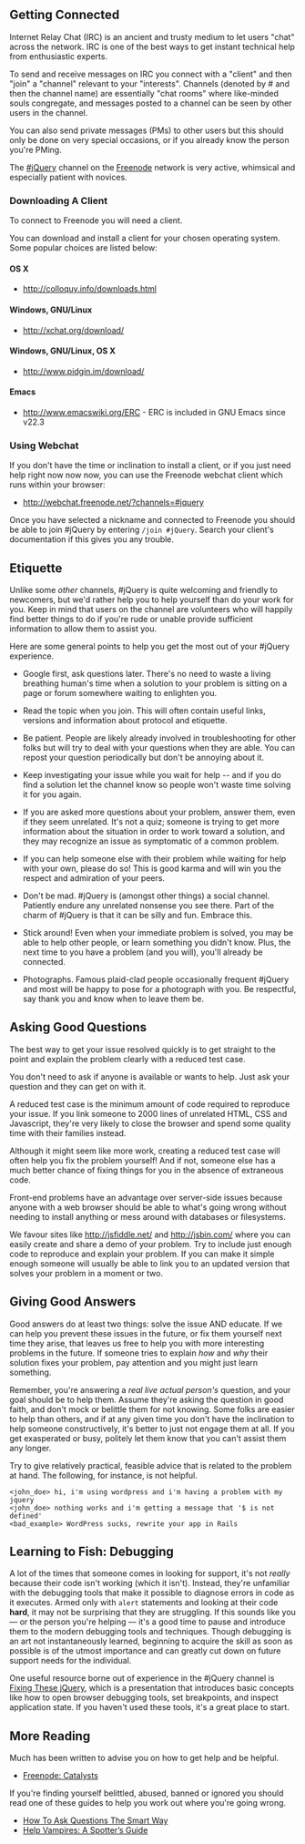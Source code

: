 <script>{
	"title": "IRC Help"
}</script>

## Getting Connected

Internet Relay Chat (IRC) is an ancient and trusty medium to let users "chat" across the network. IRC is one of the best ways to get instant technical help from enthusiastic experts.

To send and receive messages on IRC you connect with a "client" and then "join" a "channel" relevant to your "interests". Channels (denoted by # and then the channel name) are essentially "chat rooms" where like-minded souls congregate, and messages posted to a channel can be seen by other users in the channel.

You can also send private messages (PMs) to other users but this should only be done on very special occasions, or if you already know the person you're PMing.

The [#jQuery](irc://irc.freenode.net/#jquery) channel on the [Freenode](http://freenode.net) network is very active, whimsical and especially patient with novices.

### Downloading A Client

To connect to Freenode you will need a client.

You can download and install a client for your chosen operating system. Some popular choices are listed below:

#### OS X
* http://colloquy.info/downloads.html

#### Windows, GNU/Linux
* http://xchat.org/download/

#### Windows, GNU/Linux, OS X
* http://www.pidgin.im/download/

#### Emacs
* http://www.emacswiki.org/ERC - ERC is included in GNU Emacs since v22.3

### Using Webchat

If you don't have the time or inclination to install a client, or if you just need help right now now now, you can use the Freenode webchat client which runs within your browser:

* http://webchat.freenode.net/?channels=#jquery

Once you have selected a nickname and connected to Freenode you should be able to join #jQuery by entering `/join #jQuery`. Search your client's documentation if this gives you any trouble.

## Etiquette

Unlike some *other* channels, #jQuery is quite welcoming and friendly to newcomers, but we'd rather help you to help yourself than do your work for you. Keep in mind that users on the channel are volunteers who will happily find better things to do if you're rude or unable provide sufficient information to allow them to assist you.

Here are some general points to help you get the most out of your #jQuery experience.

* Google first, ask questions later. There's no need to waste a living breathing human's time when a solution to your problem is sitting on a page or forum somewhere waiting to enlighten you.

* Read the topic when you join. This will often contain useful links, versions and information about protocol and etiquette.

* Be patient. People are likely already involved in troubleshooting for other folks but will try to deal with your questions when they are able. You can repost your question periodically but don't be annoying about it.

* Keep investigating your issue while you wait for help -- and if you do find a solution let the channel know so people won't waste time solving it for you again.

* If you are asked more questions about your problem, answer them, even if they seem unrelated. It's not a quiz; someone is trying to get more information about the situation in order to work toward a solution, and they may recognize an issue as symptomatic of a common problem.

* If you can help someone else with their problem while waiting for help with your own, please do so! This is good karma and will win you the respect and admiration of your peers.

* Don't be mad. #jQuery is (amongst other things) a social channel. Patiently endure any unrelated nonsense you see there. Part of the charm of #jQuery is that it can be silly and fun. Embrace this.

* Stick around! Even when your immediate problem is solved, you may be able to help other people, or learn something you didn't know. Plus, the next time to you have a problem (and you will), you'll already be connected.

* Photographs. Famous plaid-clad people occasionally frequent #jQuery and most will be happy to pose for a photograph with you. Be respectful, say thank you and know when to leave them be.

## Asking Good Questions

The best way to get your issue resolved quickly is to get straight to the point and explain the problem clearly with a reduced test case.

You don't need to ask if anyone is available or wants to help. Just ask your question and they can get on with it.

A reduced test case is the minimum amount of code required to reproduce your issue. If you link someone to 2000 lines of unrelated HTML, CSS and Javascript, they're very likely to close the browser and spend some quality time with their families instead.

Although it might seem like more work, creating a reduced test case will often help you fix the problem yourself! And if not, someone else has a much better chance of fixing things for you in the absence of extraneous code.

Front-end problems have an advantage over server-side issues because anyone with a web browser should be able to what's going wrong without needing to install anything or mess around with databases or filesystems.

We favour sites like http://jsfiddle.net/ and http://jsbin.com/ where you can easily create and share a demo of your problem. Try to include just enough code to reproduce and explain your problem. If you can make it simple enough someone will usually be able to link you to an updated version that solves your problem in a moment or two.

## Giving Good Answers

Good answers do at least two things: solve the issue AND educate. If we can help you prevent these issues in the future, or fix them yourself next time they arise, that leaves us free to help you with more interesting problems in the future. If someone tries to explain *how* and *why* their solution fixes your problem, pay attention and you might just learn something.

Remember, you're answering a *real live actual person's* question, and your goal should be to help them. Assume they're asking the question in good faith, and don't mock or belittle them for not knowing. Some folks are easier to help than others, and if at any given time you don't have the inclination to help someone constructively, it's better to just not engage them at all. If you get exasperated or busy, politely let them know that you can't assist them any longer.

Try to give relatively practical, feasible advice that is related to the problem at hand. The following, for instance, is not helpful.

```
<john_doe> hi, i'm using wordpress and i'm having a problem with my jquery
<john_doe> nothing works and i'm getting a message that '$ is not defined'
<bad_example> WordPress sucks, rewrite your app in Rails
```

## Learning to Fish: Debugging

A lot of the times that someone comes in looking for support, it's not *really* because their code isn't working (which it isn't). Instead, they're unfamiliar with the debugging tools that make it possible to diagnose errors in code as it executes. Armed only with `alert` statements and looking at their code **hard**, it may not be surprising that they are struggling. If this sounds like you &mdash; or the person you're helping &mdash; it's a good time to pause and introduce them to the modern debugging tools and techniques. Though debugging is an art not instantaneously learned, beginning to acquire the skill as soon as possible is of the utmost importance and can greatly cut down on future support needs for the individual.

One useful resource borne out of experience in the #jQuery channel is [Fixing These jQuery](http://fixingthesejquery.com/), which is a presentation that introduces basic concepts like how to open browser debugging tools, set breakpoints, and inspect application state. If you haven't used these tools, it's a great place to start.


## More Reading

Much has been written to advise you on how to get help and be helpful.

* [Freenode: Catalysts](http://freenode.net/catalysts.shtml)

If you're finding yourself belittled, abused, banned or ignored you should read one of these guides to help you work out where you're going wrong.

* [How To Ask Questions The Smart Way](http://www.catb.org/esr/faqs/smart-questions.html)
* [Help Vampires: A Spotter’s Guide](http://slash7.com/2006/12/22/vampires/)

